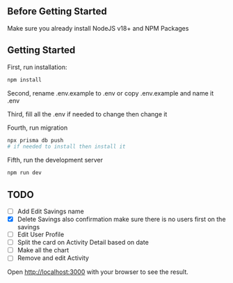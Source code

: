 ## Before Getting Started

Make sure you already install NodeJS v18+ and NPM Packages

## Getting Started

First, run installation:

```bash
npm install
```

Second, rename .env.example to .env or copy .env.example and name it .env

Third, fill all the .env if needed to change then change it

Fourth, run migration

```bash
npx prisma db push
# if needed to install then install it
```

Fifth, run the development server

```bash
npm run dev
```

## TODO

-  [ ] Add Edit Savings name
-  [x] Delete Savings also confirmation make sure there is no users first on the savings
-  [ ] Edit User Profile
-  [ ] Split the card on Activity Detail based on date
-  [ ] Make all the chart
-  [ ] Remove and edit Activity

Open [http://localhost:3000](http://localhost:3000) with your browser to see the result.
